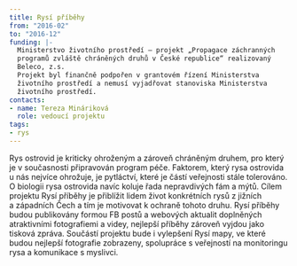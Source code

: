 ```yaml
---
title: Rysí příběhy
from: "2016-02"
to: "2016-12"
funding: |-
  Ministerstvo životního prostředí – projekt „Propagace záchranných
  programů zvláště chráněných druhů v České republice“ realizovaný
  Beleco, z.s.  
  Projekt byl finančně podpořen v grantovém řízení Ministerstva
  životního prostředí a nemusí vyjadřovat stanoviska Ministerstva
  životního prostředí.
contacts:
- name: Tereza Mináriková
  role: vedoucí projektu
tags:
- rys
---
```

Rys ostrovid je kriticky ohroženým a zároveň chráněným druhem, pro který
je v současnosti připravován program péče. Faktorem, který rysa
ostrovida u nás nejvíce ohrožuje, je pytláctví, které je částí
veřejnosti stále tolerováno. O biologii rysa ostrovida navíc koluje řada
nepravdivých fám a mýtů. Cílem projektu Rysí příběhy je přiblížit lidem
život konkrétních rysů z jižních a západních Čech a tím je motivovat
k ochraně tohoto druhu. Rysí příběhy budou publikovány formou FB postů
a webových aktualit doplněných atraktivními fotografiemi a videy,
nejlepší příběhy zároveň vyjdou jako tisková zpráva. Součástí projektu
bude i vylepšení Rysí mapy, ve které budou nejlepší fotografie
zobrazeny, spolupráce s veřejností na monitoringu rysa a komunikace
s myslivci.